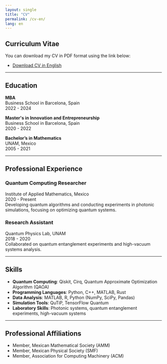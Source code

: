 ```yaml
---
layout: single
title: "CV"
permalink: /cv-en/
lang: en
---
```


## Curriculum Vitae

You can download my CV in PDF format using the link below:

- [Download CV in English](../assets/cv/cv-en.pdf)

---

## **Education**

**MBA**  
Business School in Barcelona, Spain  
2022 - 2024  

**Master's in Innovation and Entrepreneurship**  
Business School in Barcelona, Spain  
2020 - 2022  

**Bachelor’s in Mathematics**  
UNAM, Mexico  
2005 - 2021  

---

## **Professional Experience**

### Quantum Computing Researcher  
Institute of Applied Mathematics, Mexico  
2020 - Present  
Developing quantum algorithms and conducting experiments in photonic simulations, focusing on optimizing quantum systems.

### Research Assistant  
Quantum Physics Lab, UNAM  
2018 - 2020  
Collaborated on quantum entanglement experiments and high-vacuum systems analysis.

---

## **Skills**

- **Quantum Computing**: Qiskit, Cirq, Quantum Approximate Optimization Algorithm (QAOA)
- **Programming Languages**: Python, C++, MATLAB, Rust
- **Data Analysis**: MATLAB, R, Python (NumPy, SciPy, Pandas)
- **Simulation Tools**: QuTiP, TensorFlow Quantum
- **Laboratory Skills**: Photonic systems, quantum entanglement experiments, high-vacuum systems

---

## **Professional Affiliations**

- Member, Mexican Mathematical Society (AMM)
- Member, Mexican Physical Society (SMF)
- Member, Association for Computing Machinery (ACM)
